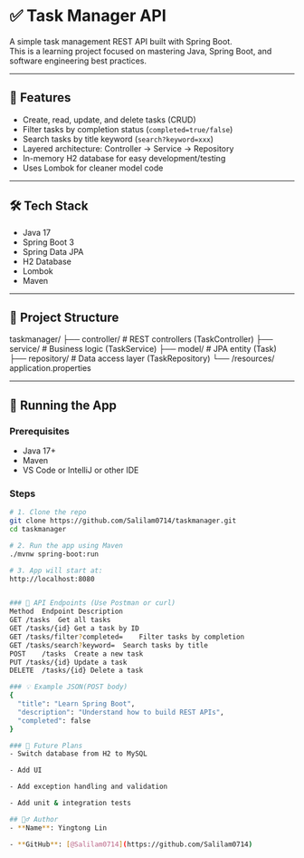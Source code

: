 # ✅ Task Manager API

A simple task management REST API built with Spring Boot.  
This is a learning project focused on mastering Java, Spring Boot, and software engineering best practices.

---

## 🚀 Features

- Create, read, update, and delete tasks (CRUD)
- Filter tasks by completion status (`completed=true/false`)
- Search tasks by title keyword (`search?keyword=xxx`)
- Layered architecture: Controller → Service → Repository
- In-memory H2 database for easy development/testing
- Uses Lombok for cleaner model code

---

## 🛠️ Tech Stack

- Java 17
- Spring Boot 3
- Spring Data JPA
- H2 Database
- Lombok
- Maven

---

## 📂 Project Structure

taskmanager/
├── controller/ # REST controllers (TaskController)
├── service/ # Business logic (TaskService)
├── model/ # JPA entity (Task)
├── repository/ # Data access layer (TaskRepository)
└── /resources/ application.properties


---

## 🧪 Running the App

### Prerequisites

- Java 17+
- Maven
- VS Code or IntelliJ or other IDE

### Steps

```bash
# 1. Clone the repo
git clone https://github.com/Salilam0714/taskmanager.git
cd taskmanager

# 2. Run the app using Maven
./mvnw spring-boot:run

# 3. App will start at:
http://localhost:8080


### 🧪 API Endpoints (Use Postman or curl)
Method	Endpoint Description
GET	/tasks	Get all tasks
GET	/tasks/{id}	Get a task by ID
GET	/tasks/filter?completed=	Filter tasks by completion
GET	/tasks/search?keyword=	Search tasks by title
POST	/tasks	Create a new task
PUT	/tasks/{id}	Update a task
DELETE	/tasks/{id}	Delete a task

### 💡 Example JSON(POST body)
{
  "title": "Learn Spring Boot",
  "description": "Understand how to build REST APIs",
  "completed": false
}

### 📌 Future Plans
- Switch database from H2 to MySQL

- Add UI

- Add exception handling and validation

- Add unit & integration tests

## 🙋‍♂️ Author
- **Name**: Yingtong Lin

- **GitHub**: [@Salilam0714](https://github.com/Salilam0714)